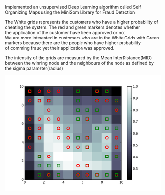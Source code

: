 Implemented an unsupervised Deep Learning algorithm called Self Organizing Maps using the MiniSom Library for Fraud Detection</br>

The White grids represents the customers who have a higher probability of cheating the system. The red and green markers denotes whether</br> the application of the customer have been approved or not</br>
We are more interested in customers who are in the White Grids with Green markers because there are the people who have higher probability</br> of comming fraud yet their application was approved.</br>

The intensity of the grids are measured by the Mean InterDistance(MID) between the winning node and the neighbours of the node as defined by the sigma parameter(radius)</br>

![SOM](https://github.com/bharath93m/Deep-Learning/blob/master/Self%20Organizing%20Maps/SOM.png)

